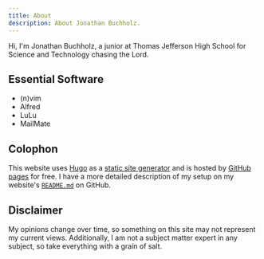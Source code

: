 ```yaml
---
title: About
description: About Jonathan Buchholz.
---
```

Hi, I'm Jonathan Buchholz, a junior at Thomas Jefferson High School for Science and Technology chasing the Lord.

## Essential Software

- (n)vim
- Alfred
- LuLu
- MailMate

## Colophon

This website uses [Hugo](https://gohugo.io) as a [static site generator](https://en.wikipedia.org/wiki/Web_template_system#Static_site_generators) and is hosted by [GitHub pages](https://pages.github.com) for free. I have a more detailed description of my setup on my website's [`README.md`](https://github.com/JonathanBuchh/buchh.org#readme) on GitHub.

## Disclaimer

My opinions change over time, so something on this site may not represent my current views. Additionally, I am not a subject matter expert in any subject, so take everything with a grain of salt.
